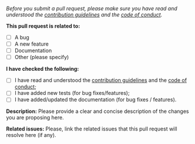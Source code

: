 _Before you submit a pull request, please make sure you have read and understood the [contribution guidelines](https://github.com/xavidop/genkitx-GitHub/blob/main/CONTRIBUTING.md) and the [code of conduct](https://github.com/xavidop/genkitx-GitHub/blob/main/CODE_OF_CONDUCT.md)._

**This pull request is related to:**

- [ ] A bug
- [ ] A new feature
- [ ] Documentation
- [ ] Other (please specify)

**I have checked the following:**

- [ ] I have read and understood the [contribution guidelines](https://github.com/xavidop/genkitx-GitHub/blob/main/CONTRIBUTING.md) and the [code of conduct](https://github.com/xavidop/genkitx-GitHub/blob/main/CODE_OF_CONDUCT.md);
- [ ] I have added new tests (for bug fixes/features);
- [ ] I have added/updated the documentation (for bug fixes / features).

**Description:**
Please provide a clear and concise description of the changes you are proposing here.

**Related issues:**
Please, link the related issues that this pull request will resolve here (if any).

